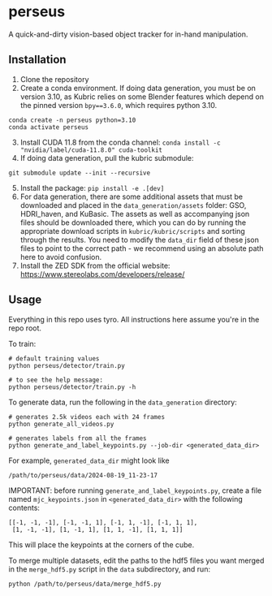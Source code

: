 # perseus
A quick-and-dirty vision-based object tracker for in-hand manipulation.

## Installation
1. Clone the repository
2. Create a conda environment. If doing data generation, you must be on version 3.10, as Kubric relies on some Blender features which depend on the pinned version `bpy==3.6.0`, which requires python 3.10.
```
conda create -n perseus python=3.10
conda activate perseus
```
3. Install CUDA 11.8 from the conda channel:
```conda install -c "nvidia/label/cuda-11.8.0" cuda-toolkit```
4. If doing data generation, pull the kubric submodule:
```
git submodule update --init --recursive
```
5. Install the package:
```pip install -e .[dev]```
6. For data generation, there are some additional assets that must be downloaded and placed in the `data_generation/assets` folder: GSO, HDRI_haven, and KuBasic. The assets as well as accompanying json files should be downloaded there, which you can do by running the appropriate download scripts in `kubric/kubric/scripts` and sorting through the results. You need to modify the `data_dir` field of these json files to point to the correct path - we recommend using an absolute path here to avoid confusion.
7. Install the ZED SDK from the official website: https://www.stereolabs.com/developers/release/

## Usage
Everything in this repo uses tyro. All instructions here assume you're in the repo root.

To train:
```
# default training values
python perseus/detector/train.py

# to see the help message:
python perseus/detector/train.py -h
```

To generate data, run the following in the `data_generation` directory:
```
# generates 2.5k videos each with 24 frames
python generate_all_videos.py

# generates labels from all the frames
python generate_and_label_keypoints.py --job-dir <generated_data_dir>
```
For example, `generated_data_dir` might look like
```
/path/to/perseus/data/2024-08-19_11-23-17
```
IMPORTANT: before running `generate_and_label_keypoints.py`, create a file named `mjc_keypoints.json` in `<generated_data_dir>` with the following contents:
```
[[-1, -1, -1], [-1, -1, 1], [-1, 1, -1], [-1, 1, 1],
 [1, -1, -1], [1, -1, 1], [1, 1, -1], [1, 1, 1]]
```
This will place the keypoints at the corners of the cube.

To merge multiple datasets, edit the paths to the hdf5 files you want merged in the `merge_hdf5.py` script in the `data` subdirectory, and run:
```
python /path/to/perseus/data/merge_hdf5.py
```
